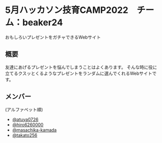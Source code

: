 # 5月ハッカソン技育CAMP2022　チーム：beaker24

おもしろいプレゼントをガチャできるWebサイト

## 概要

友達にあげるプレゼントを悩んでしまうことはよくあります。
そんな時に役に立てるクスッとくるようなプレゼントをランダムに選んでくれるWebサイトです。

## メンバー

(アルファベット順)

- [@atuya0726](https://github.com/atuya0726)
- [@hiro6260000](https://github.com/hiro6260000)
- [@masachika-kamada](https://github.com/masachika-kamada)
- [@takato256](https://github.com/takato256)
